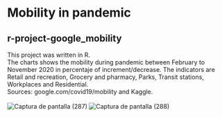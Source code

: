 # Mobility in pandemic <br>

## r-project-google_mobility

This project was written in R. <br>
The charts shows the mobility during pandemic between February to November 2020 in percentaje of increment/decrease. The indicators are Retail and recreation, Grocery and pharmacy, Parks, Transit stations, Workplaces and Residential. <br>
Sources: google.com/covid19/mobility and Kaggle. <br> <br>
![Captura de pantalla (287)](https://user-images.githubusercontent.com/54758161/135540055-da69df7e-c7f4-4ef5-af1a-fbe613cd2c6b.png)
![Captura de pantalla (288)](https://user-images.githubusercontent.com/54758161/135540067-dae22cde-e115-40af-bb8c-31326ab4b874.png)
